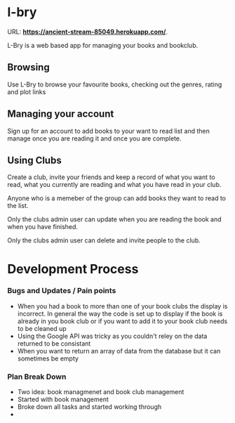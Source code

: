 # l-bry

URL: **https://ancient-stream-85049.herokuapp.com/**.

L-Bry is a web based app for managing your books and bookclub.

## Browsing 
Use L-Bry to browse your favourite books, checking out the genres, rating and plot links


## Managing your account 
Sign up for an account to add books to your want to read list and then manage once you are reading it and once you are complete. 

## Using Clubs
Create a club, invite your friends and keep a record of what you want to read, what you currently are reading and what you have read in your club.

Anyone who is a memeber of the group can add books they want to read to the list.

Only the clubs admin user can update when you are reading the book and when you have finished.

Only the clubs admin user can delete and invite people to the club.

# Development Process

### Bugs and Updates / Pain points

- When you had a book to more than one of your book clubs the display is incorrect. In general the way the code is set up to display if the book is already in you book club or if you want to add it to your book club needs to be cleaned up
- Using the Google API was tricky as you couldn't reley on the data returned to be consistant 
- When you want to return an array of data from the database but it can sometimes be empty 

### Plan Break Down

- Two idea: book managmenet and book club management
- Started with book management
- Broke down all tasks and started working through 
- 